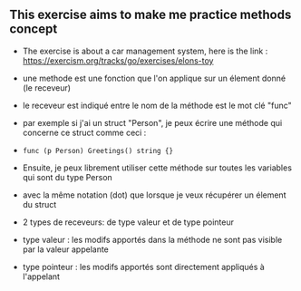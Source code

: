## This exercise aims to make me practice methods concept
- The exercise is about a car management system, here is the link : https://exercism.org/tracks/go/exercises/elons-toy

- une methode est une fonction que l'on applique sur un élement donné (le receveur)
- le receveur est indiqué entre le nom de la méthode est le mot clé "func"
- par exemple si j'ai un struct "Person", je peux écrire une méthode qui concerne ce struct comme ceci : 
- `func (p Person) Greetings() string {}`
- Ensuite, je peux librement utiliser cette méthode sur toutes les variables qui sont du type Person
- avec la même notation (dot) que lorsque je veux récupérer un élement du struct 
- 2 types de receveurs: de type valeur et de type pointeur 
- type valeur : les modifs apportés dans la méthode ne sont pas visible par la valeur appelante
- type pointeur : les modifs apportés sont directement appliqués à l'appelant 



